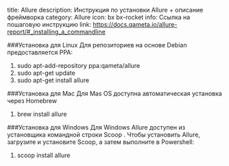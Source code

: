 title: Allure
description: Инструкция по установки Allure + описание фреймворка
category: Allure
icon: bx bx-rocket
info: Ссылка на пошаговую инструкцию
link: https://docs.qameta.io/allure-report/#_installing_a_commandline


###Установка для Linux
Для репозиториев на основе Debian предоставляется PPA:

1. sudo apt-add-repository ppa:qameta/allure
2. sudo apt-get update 
3. sudo apt-get install allure

###Установка для Mac
Для Mas OS доступна автоматическая установка через Homebrew

1. brew install allure

###Установка для Windows
Для Windows Allure доступен из установщика командной строки Scoop .
Чтобы установить Allure, загрузите и установите Scoop, а затем выполните в Powershell:

1. scoop install allure

